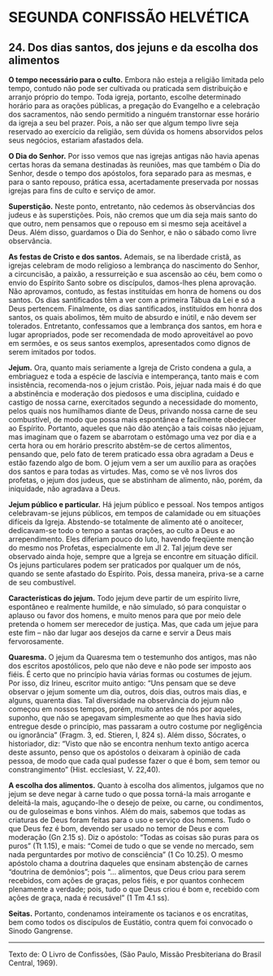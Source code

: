 # SEGUNDA CONFISSÃO HELVÉTICA

## 24. Dos dias santos, dos jejuns e da escolha dos alimentos
**O tempo necessário para o culto.** Embora não esteja a religião limitada pelo tempo, contudo não pode ser cultivada ou praticada sem distribuição e arranjo próprio do tempo. Toda igreja, portanto, escolhe determinado horário para as orações públicas, a pregação do Evangelho e a celebração dos sacramentos, não sendo permitido a ninguém transtornar esse horário da igreja a seu bel prazer. Pois, a não ser que algum tempo livre seja reservado ao exercício da religião, sem dúvida os homens absorvidos pelos seus negócios, estariam afastados dela.

**O Dia do Senhor.** Por isso vemos que nas igrejas antigas não havia apenas certas horas da semana destinadas às reuniões, mas que também o Dia do Senhor, desde o tempo dos apóstolos, fora separado para as mesmas, e para o santo repouso, prática essa, acertadamente preservada por nossas igrejas para fins de culto e serviço de amor.

**Superstição.** Neste ponto, entretanto, não cedemos às observâncias dos judeus e às superstições. Pois, não cremos que um dia seja mais santo do que outro, nem pensamos que o repouso em si mesmo seja aceitável a Deus. Além disso, guardamos o Dia do Senhor, e não o sábado como livre observância.

**As festas de Cristo e dos santos.** Ademais, se na liberdade cristã, as igrejas celebram de modo religioso a lembrança do nascimento do Senhor, a circuncisão, a paixão, a ressurreição e sua ascensão ao céu, bem como o envio do Espírito Santo sobre os discípulos, damos-lhes plena aprovação. Não aprovamos, contudo, as festas instituídas em honra de homens ou dos santos. Os dias santificados têm a ver com a primeira Tábua da Lei e só a Deus pertencem. Finalmente, os dias santificados, instituídos em honra dos santos, os quais abolimos, têm muito de absurdo e inútil, e não devem ser tolerados. Entretanto, confessamos que a lembrança dos santos, em hora e lugar apropriados, pode ser recomendada de modo aproveitável ao povo em sermões, e os seus santos exemplos, apresentados como dignos de serem imitados por todos.

**Jejum.** Ora, quanto mais seriamente a Igreja de Cristo condena a gula, a embriaguez e toda a espécie de lascívia e intemperança, tanto mais e com insistência, recomenda-nos o jejum cristão. Pois, jejuar nada mais é do que a abstinência e moderação dos piedosos e uma disciplina, cuidado e castigo de nossa carne, exercitados segundo a necessidade do momento, pelos quais nos humilhamos diante de Deus, privando nossa carne de seu combustível, de modo que possa mais espontânea e facilmente obedecer ao Espírito. Portanto, aqueles que não dão atenção a tais coisas não jejuam, mas imaginam que o fazem se abarrotam o estômago uma vez por dia e a certa hora ou em horário prescrito abstêm-se de certos alimentos, pensando que, pelo fato de terem praticado essa obra agradam a Deus e estão fazendo algo de bom. O jejum vem a ser um auxílio para as orações dos santos e para todas as virtudes. Mas, como se vê nos livros dos profetas, o jejum dos judeus, que se abstinham de alimento, não, porém, da iniquidade, não agradava a Deus.

**Jejum público e particular.** Há jejum público e pessoal. Nos tempos antigos celebravam-se jejuns públicos, em tempos de calamidade ou em situações difíceis da Igreja. Abstendo-se totalmente de alimento até o anoitecer, dedicavam-se todo o tempo a santas orações, ao culto a Deus e ao arrependimento. Eles diferiam pouco do luto, havendo freqüente menção do mesmo nos Profetas, especialmente em Jl 2. Tal jejum deve ser observado ainda hoje, sempre que a Igreja se encontre em situação difícil. Os jejuns particulares podem ser praticados por qualquer um de nós, quando se sente afastado do Espírito. Pois, dessa maneira, priva-se a carne de seu combustível.

**Características do jejum.** Todo jejum deve partir de um espírito livre, espontâneo e realmente humilde, e não simulado, só para conquistar o aplauso ou favor dos homens, e muito menos para que por meio dele pretenda o homem ser merecedor de justiça. Mas, que cada um jejue para este fim – não dar lugar aos desejos da carne e servir a Deus mais fervorosamente.

**Quaresma.** O jejum da Quaresma tem o testemunho dos antigos, mas não dos escritos apostólicos, pelo que não deve e não pode ser imposto aos fiéis. É certo que no princípio havia várias formas ou costumes de jejum. Por isso, diz Irineu, escritor muito antigo: “Uns pensam que se deve observar o jejum somente um dia, outros, dois dias, outros mais dias, e alguns, quarenta dias. Tal diversidade na observância do jejum não começou em nossos tempos, porém, muito antes de nós por aqueles, suponho, que não se apegavam simplesmente ao que lhes havia sido entregue desde o princípio, mas passaram a outro costume por negligência ou ignorância” (Fragm. 3, ed. Stieren, I, 824 s). Além disso, Sócrates, o historiador, diz: “Visto que não se encontra nenhum texto antigo acerca deste assunto, penso que os apóstolos o deixaram à opinião de cada pessoa, de modo que cada qual pudesse fazer o que é bom, sem temor ou constrangimento” (Hist. ecclesiast, V. 22,40).

**A escolha dos alimentos.** Quanto à escolha dos alimentos, julgamos que no jejum se deve negar à carne tudo o que possa torná-la mais arrogante e deleitá-la mais, aguçando-lhe o desejo de peixe, ou carne, ou condimentos, ou de guloseimas e bons vinhos. Além do mais, sabemos que todas as criaturas de Deus foram feitas para o uso e serviço dos homens. Tudo o que Deus fez é bom, devendo ser usado no temor de Deus e com moderação (Gn 2.15 s). Diz o apóstolo: “Todas as coisas são puras para os puros” (Tt 1.15), e mais: “Comei de tudo o que se vende no mercado, sem nada perguntardes por motivo de consciência” (1 Co 10.25). O mesmo apóstolo chama a doutrina daqueles que ensinam abstenção de carnes “doutrina de demônios”; pois “… alimentos, que Deus criou para serem recebidos, com ações de graças, pelos fiéis, e por quantos conhecem plenamente a verdade; pois, tudo o que Deus criou é bom e, recebido com ações de graça, nada é recusável” (1 Tm 4.1 ss).

**Seitas.** Portanto, condenamos inteiramente os tacianos e os encratitas, bem como todos os discípulos de Eustátio, contra quem foi convocado o Sinodo Gangrense.

---

Texto de: O Livro de Confissões, (São Paulo, Missão Presbiteriana do Brasil Central, 1969).
